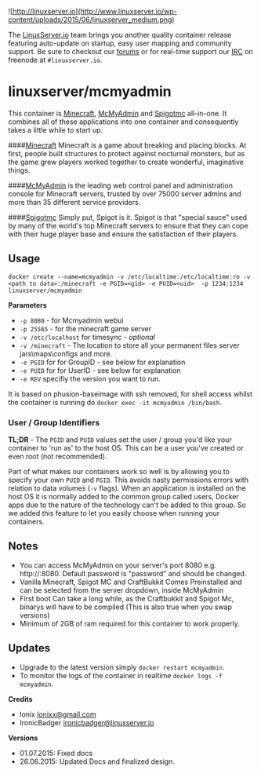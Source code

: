 ![http://linuxserver.io](http://www.linuxserver.io/wp-content/uploads/2015/06/linuxserver_medium.png)

The [LinuxServer.io](http://linuxserver.io) team brings you another quality container release featuring auto-update on startup, easy user mapping and community support. Be sure to checkout our [forums](http://forum.linuxserver.io) or for real-time support our [IRC](http://www.linuxserver.io/index.php/irc/) on freenode at `#linuxserver.io`.

# linuxserver/mcmyadmin

This container is [Minecraft](https://minecraft.net/), [McMyAdmin](https://www.mcmyadmin.com/) and [Spigotmc](http://www.spigotmc.org/) all-in-one. It combines all of these applications into one container and consequently takes a little while to start up.


####[Minecraft](https://minecraft.net/)
Minecraft is a game about breaking and placing blocks. At first, people built structures to protect against nocturnal monsters, but as the game grew players worked together to create wonderful, imaginative things.

####[McMyAdmin](https://www.mcmyadmin.com/)
is the leading web control panel and administration console for Minecraft servers, trusted by over 75000 server admins and more than 35 different service providers.

####[Spigotmc](http://www.spigotmc.org/)
Simply put, Spigot is it. Spigot is that "special sauce" used by many of the world's top Minecraft servers to ensure that they can cope with their huge player base and ensure the satisfaction of their players.

## Usage

```
docker create --name=mcmyadmin -v /etc/localtime:/etc/localtime:ro -v <path to data>:/minecraft -e PGID=<gid> -e PUID=<uid>  -p 1234:1234 linuxserver/mcmyadmin
```

**Parameters**

* `-p 8080` - for Mcmyadmin webui
* `-p 25565` - for the minecraft game server
* `-v /etc/localhost` for timesync - *optional*
* `-v /minecraft` - The location to store all your permanent files server jars\maps\configs and more. 
* `-e PGID` for for GroupID - see below for explanation
* `-e PUID` for for UserID - see below for explanation
* `-e REV` specifiy the version you want to run. 


It is based on phusion-baseimage with ssh removed, for shell access whilst the container is running do `docker exec -it mcmyadmin /bin/bash`.

### User / Group Identifiers

**TL;DR** - The `PGID` and `PUID` values set the user / group you'd like your container to 'run as' to the host OS. This can be a user you've created or even root (not recommended).

Part of what makes our containers work so well is by allowing you to specify your own `PUID` and `PGID`. This avoids nasty permissions errors with relation to data volumes (`-v` flags). When an application is installed on the host OS it is normally added to the common group called users, Docker apps due to the nature of the technology can't be added to this group. So we added this feature to let you easily choose when running your containers.

## Notes

* You can access McMyAdmin on your server's port 8080 e.g. http://<ip>:8080. Default password is "password" and should be changed.
* Vanilla Minecraft, Spigot MC and CraftBukkit Comes Preinstalled and can be selected from the server dropdown, inside McMyAdmin
* First boot Can take a long while, as the Craftbukkit and Spigot Mc, binarys will have to be compiled (This is also true when you swap versions)
* Minimum of 2GB of ram required for this container to work properly.


## Updates

* Upgrade to the latest version simply `docker restart mcmyadmin`.
* To monitor the logs of the container in realtime `docker logs -f mcmyadmin`.


**Credits**

* lonix <lonixx@gmail.com>
* IronicBadger <ironicbadger@linuxserver.io>

**Versions**

* 01.07.2015: Fixed docs
* 26.06.2015: Updated Docs and finalized design.